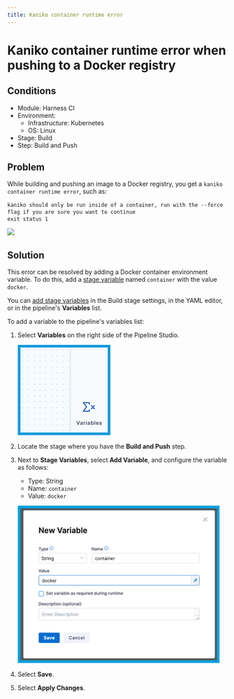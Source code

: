 ```yaml
---
title: Kaniko container runtime error
---
```


# Kaniko container runtime error when pushing to a Docker registry

## Conditions

* Module: Harness CI
* Environment:
   * Infrastructure: Kubernetes
   * OS: Linux
* Stage: Build
* Step: Build and Push

## Problem

While building and pushing an image to a Docker registry, you get a `kaniko container runtime error`, such as:

```
kaniko should only be run inside of a container, run with the --force flag if you are sure you want to continue
exit status 1
```

![](../static/kb1_img1.png)

## Solution

This error can be resolved by adding a Docker container environment variable. To do this, add a [stage variable](https://developer.harness.io/docs/continuous-integration/use-ci/set-up-build-infrastructure/ci-stage-settings#advanced-stage-variables) named `container` with the value `docker`.

You can [add stage variables](https://developer.harness.io/docs/platform/pipelines/add-a-stage#stage-variables) in the Build stage settings, in the YAML editor, or in the pipeline's **Variables** list.

To add a variable to the pipeline's variables list:

1. Select **Variables** on the right side of the Pipeline Studio.

   ![](../static/kb1_img2.png)

2. Locate the stage where you have the **Build and Push** step.
3. Next to **Stage Variables**, select **Add Variable**, and configure the variable as follows:

   * Type: String
   * Name: `container`
   * Value: `docker`

   ![](../static/kb1_img3.png)

4. Select **Save**.
5. Select **Apply Changes**.
